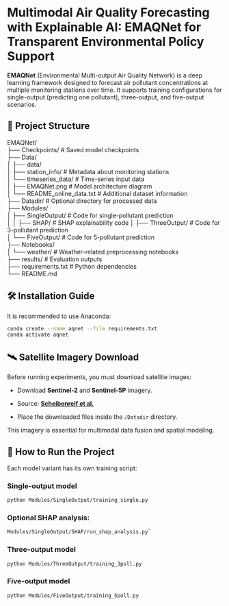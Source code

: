 
# Multimodal Air Quality Forecasting with Explainable AI: EMAQNet for Transparent Environmental Policy Support

**EMAQNet** (Environmental Multi-output Air Quality Network) is a deep learning framework designed to forecast air pollutant concentrations at multiple monitoring stations over time. It supports training configurations for single-output (predicting one pollutant), three-output, and five-output scenarios.

## 📁 Project Structure

EMAQNet/  
├── Checkpoints/ # Saved model checkpoints  
├── Data/  
│ ├── data/  
│ ├── station_info/ # Metadata about monitoring stations  
│ └── timeseries_data/ # Time-series input data  
│ ├── EMAQNet.png # Model architecture diagram  
│ └── README_online_data.txt # Additional dataset information  
├── Datadir/ # Optional directory for processed data  
├── Modules/  
│ ├── SingleOutput/ # Code for single-pollutant prediction  
│	│ ├── SHAP/ # SHAP explainability code
│ ├── ThreeOutput/ # Code for 3-pollutant prediction  
│ └── FiveOutput/ # Code for 5-pollutant prediction  
├── Notebooks/  
│ └── weather/ # Weather-related preprocessing notebooks  
├── results/ # Evaluation outputs  
├── requirements.txt # Python dependencies  
└── README.md



## 🛠 Installation Guide

It is recommended to use Anaconda:

```bash
conda create --name aqnet --file requirements.txt 
conda activate aqnet
```

## 🛰️ Satellite Imagery Download

Before running experiments, you must download satellite images:

-   Download **Sentinel-2** and **Sentinel-5P** imagery.
    
-   Source: **[Scheibenreif et al.](https://zenodo.org/records/5764262#.YfJiPS1XYUs)**
    
-   Place the downloaded files inside the `/Datadir` directory.
    

This imagery is essential for multimodal data fusion and spatial modeling.

## 🚀 How to Run the Project

Each model variant has its own training script:

### Single-output model
```bash
python Modules/SingleOutput/training_single.py
```

### Optional SHAP analysis:


```bash
Modules/SingleOutput/SHAP/run_shap_analysis.py` 
```
### Three-output model
```bash
python Modules/ThreeOutput/training_3poll.py
```
### Five-output model
```bash
python Modules/FiveOutput/training_5poll.py
```
